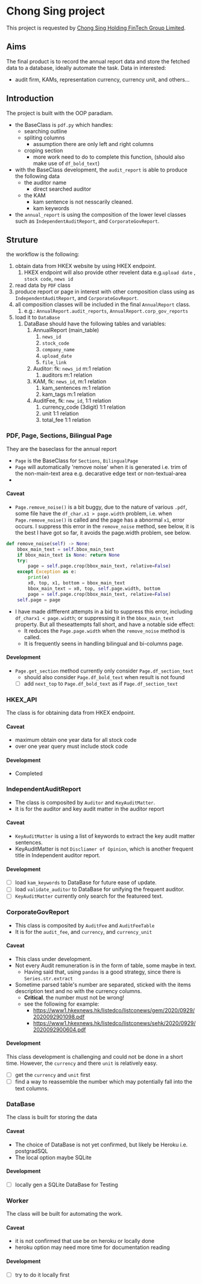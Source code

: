 # Chong Sing project

This project is requested by [Chong Sing Holding FinTech Group Limited](http://www.csfgroup.com/).

## Aims

The final product is to record the annual report data and store the fetched data to a database, ideally automate the task. 
Data in interested: 
- audit firm, KAMs, representation currency, currency unit, and others...

## Introduction
The project is built with the OOP paradiam.
- the BaseClass is `pdf.py` which handles:
  - searching outline
  - spliting columns
    - assumption there are only left and right columns
  - croping section
    - more work need to do to complete this function, (should also make use of `df_bold_text`)
- with the BaseClass development, the `audit_report` is able to produce the following data
  - the auditor name
    - direct searched auditor
  - the KAM
    - kam sentence is not nesscarily cleaned.
    - kam keywords
- the `annual_report` is using the composition of the lower level classes such as `IndependentAuditReport`, and `CorporateGovReport`.

## Struture
the workflow is the following:
1. obtain data from HKEX website by using HKEX endpoint.
   1. HKEX endpoint will also provide other revelent data e.g.`upload date` , `stock code`, `news id`
2. read data by `PDF` class
3. produce report or page in interest with other composition class using as `IndependentAuditReport`, and `CorporateGovReport`.
4. all composition classes will be included in the final `AnnualReport` class.
   1. e.g.: `AnnualReport.audit_reports`, `AnnualReport.corp_gov_reports` 
5. load it to `DataBase`
   1. DataBase should have the following tables and variables:
      1. AnnualReport (main_table)
         1. `news_id`
         2. `stock_code`
         3. `company_name`
         4. `upload_date`
         5. `file_link`
      2. Auditor: fk: `news_id` m:1 relation
         1. auditors m:1 relation
      3. KAM, fk: `news_id`,  m:1 relation 
         1. kam_sentences m:1 relation
         2. kam_tags m:1 relation
      4. AuditFee, fk: `new_id`, 1:1 relation 
         1. currency_code (3digit) 1:1 relation
         2. unit 1:1 relation
         3. total_fee 1:1 relation

### PDF, Page, Sections, Bilingual Page
They are the baseclass for the annual report
- `Page` is the BaseClass for `Sections`, `BilingualPage`
- `Page` will automatically 'remove noise' when it is generated i.e. trim of the non-main-text area e.g. decarative edge text or non-textual-area
- 

#### Caveat

- `Page.remove_noise()` is a bit buggy, due to the nature of various `.pdf`, some file have the `df_char.x1 > page.width` problem, i.e. when `Page.remove_noise()` is called and the page has a abnormal `x1`, error occurs. I suppress this error in the `remove_noise` method, see below, it is the best I have got so far, it avoids the page.width problem, see below.

```python
def remove_noise(self) -> None:
    bbox_main_text = self.bbox_main_text
    if bbox_main_text is None: return None
    try:
        page = self.page.crop(bbox_main_text, relative=False)
    except Exception as e:
        print(e)
        x0, top, x1, bottom = bbox_main_text
        bbox_main_text = x0, top, self.page.width, bottom
        page = self.page.crop(bbox_main_text, relative=False)
    self.page = page
```
- I have made diffferent attempts in a bid to suppress this error, including `df_charx1 < page.width`; or suppressing it in the `bbox_main_text` property. But all theseattempts fall short, and have a notable side effect:
  - It reduces the `Page.page.width` when the `remove_noise` method is called.
  - It is frequently seens in handling bilingual and bi-columns page.


#### Development
- `Page.get_section` method currently only consider `Page.df_section_text`
  - should also consider `Page.df_bold_text` when result is not found
  - [ ] add `next_top` to `Page.df_bold_text` as if `Page.df_section_text`

### HKEX_API
The class is for obtaining data from HKEX endpoint.

#### Caveat 
- maximum obtain one year data for all stock code
- over one year query must include stock code

#### Development
- Completed

### IndependentAuditReport
- The class is composited by `Auditor` and `KeyAuditMatter`.
- It is for the auditor and key audit matter in the auditor report

#### Caveat
- `KeyAuditMatter` is using a list of keywords to extract the key audit matter sentences.
- KeyAuditMatter is not `Discliamer of Opinion`, which is another frequent title in Independent auditor report.

#### Development
- [ ] load `kam_keywords` to DataBase for future ease of update.
- [ ] load `validate_auditor` to DataBase for unifying the frequent auditor.
- [ ] `KeyAuditMatter` currently only search for the featureed text.

### CorporateGovReport
- This class is composited by `AuditFee` and `AuditFeeTable`
- It is for the `audit_fee`, and `currency`, and `currency_unit` 

#### Caveat
- This class under development.
- Not every Audit remuneration is in the form of table, some maybe in text.
  - Having said that, using `pandas` is a good strategy, since there is `Series.str.extract`
- Sometime parsed table's number are separated, sticked with the items description text and no with the currency columns.
  - **Critical**. the number must not be wrong!
  - see the following for example:
    - https://www1.hkexnews.hk/listedco/listconews/gem/2020/0929/2020092901098.pdf
    - https://www1.hkexnews.hk/listedco/listconews/sehk/2020/0929/2020092900604.pdf

#### Development
This class development is challenging and could not be done in a short time. However, the `currency` and there `unit` is relatively easy.
- [ ] get the `currency` and `unit` first
- [ ] find a way to reassemble the number which may potentially fall into the text columns.

### DataBase
The class is built for storing the data

#### Caveat
- The choice of DataBase is not yet confirmed, but likely be Heroku i.e. postgradSQL
- The local option maybe SQLite

#### Development
- [ ] locally gen a SQLite DataBase for Testing

### Worker
The class will be built for automating the work.

#### Caveat
- it is not confirmed that use be on heroku or locally done
- heroku option may need more time for documentation reading

#### Development
- [ ] try to do it locally first
